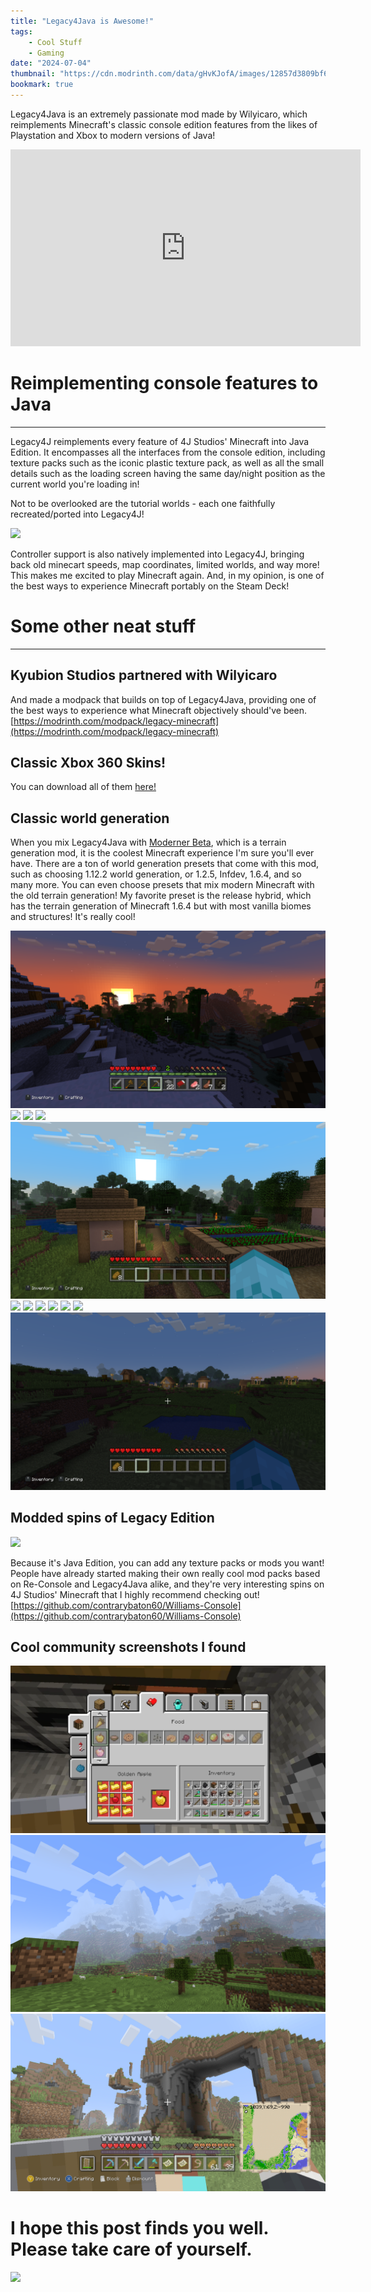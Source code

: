 ```yaml
---
title: "Legacy4Java is Awesome!"
tags:
    - Cool Stuff
    - Gaming
date: "2024-07-04"
thumbnail: "https://cdn.modrinth.com/data/gHvKJofA/images/12857d3809bf6d52e5c42926ce40af3ec82d826c.png"
bookmark: true
---
```


Legacy4Java is an extremely passionate mod made by Wilyicaro, which reimplements Minecraft's classic console edition features from the likes of Playstation and Xbox to modern versions of Java!

<iframe width="560" height="315"
src="https://www.youtube-nocookie.com/embed/kMQFDXU8mNM"
frameborder="0"
allow="autoplay; encrypted-media; picture-in-picture"
allowfullscreen></iframe>

# Reimplementing console features to Java
***
Legacy4J reimplements every feature of 4J Studios' Minecraft into Java Edition. It encompasses all the interfaces from the console edition, including texture packs such as the iconic plastic texture pack, as well as all the small details such as the loading screen having the same day/night position as the current world you're loading in!

Not to be overlooked are the tutorial worlds - each one faithfully recreated/ported into Legacy4J!

![](https://cdn.modrinth.com/data/gHvKJofA/images/687118a2266f06989b2966da9a7c0e2f269fe7e4.png)

Controller support is also natively implemented into Legacy4J, bringing back old minecart speeds, map coordinates, limited worlds, and way more! This makes me excited to play Minecraft again. And, in my opinion, is one of the best ways to experience Minecraft portably on the Steam Deck!

# Some other neat stuff
***
## Kyubion Studios partnered with Wilyicaro
And made a modpack that builds on top of Legacy4Java, providing one of the best ways to experience what Minecraft objectively should've been.
[https://modrinth.com/modpack/legacy-minecraft](https://modrinth.com/modpack/legacy-minecraft)

## Classic Xbox 360 Skins!
You can download all of them [here!](https://cloud.disroot.org/s/gaczXMeGnT2ydqN)

## Classic world generation
When you mix Legacy4Java with [Moderner Beta](https://modrinth.com/mod/moderner-beta), which is a terrain generation mod, it is the coolest Minecraft experience I'm sure you'll ever have. There are a ton of world generation presets that come with this mod, such as choosing 1.12.2 world generation, or 1.2.5, Infdev, 1.6.4, and so many more. You can even choose presets that mix modern Minecraft with the old terrain generation! My favorite preset is the release hybrid, which has the terrain generation of Minecraft 1.6.4 but with most vanilla biomes and structures! It's really cool!

![](../../assets/img/thumbnail/huge_2024-07-07_17.42.59.png)
![](../../assets/img/thumbnail/huge_2024-07-07_17.42.47.png)
![](../../assets/img/thumbnail/huge_2024-07-06_19.33.54.png)
![](../../assets/img/thumbnail/huge_2024-07-06_19.30.27.png)
![](../../assets/img/thumbnail/huge_2024-07-06_19.29.41.png)
![](../../assets/img/thumbnail/huge_2024-07-06_18.55.04.png)
![](../../assets/img/thumbnail/huge_2024-07-06_18.52.50.png)
![](../../assets/img/thumbnail/huge_2024-07-06_19.18.59.png)
![](../../assets/img/thumbnail/huge_2024-07-06_19.25.50.png)
![](../../assets/img/thumbnail/huge_2024-07-06_19.26.56.png)
![](../../assets/img/thumbnail/huge_2024-07-06_19.27.38.png)
![](../../assets/img/thumbnail/huge_2024-07-06_19.29.03.png)

## Modded spins of Legacy Edition
![](https://camo.githubusercontent.com/bf678ab9b4587ed27b506ec9a350de681151d39d5fa2330b58bb4d9beb947868/68747470733a2f2f63646e2e6d6f6472696e74682e636f6d2f646174612f526f6e4f534138582f696d616765732f633166633563656438373536666565616232656163643562613937306536356536363731393335372e706e67)

Because it's Java Edition, you can add any texture packs or mods you want! People have already started making their own really cool mod packs based on Re-Console and Legacy4Java alike, and they're very interesting spins on 4J Studios' Minecraft that I highly recommend checking out!
[https://github.com/contrarybaton60/Williams-Console](https://github.com/contrarybaton60/Williams-Console)

## Cool community screenshots I found
![](/assets/img/thumbnail/2024-07-03_20-28-1.png)
![](/assets/img/thumbnail/2024-06-14_22.29.31.png)
![](/assets/img/thumbnail/2024-06-23_23.02.06.png)






# I hope this post finds you well. Please take care of yourself.

![](/assets/img/thumbnail/20221121_115950-1.png)
